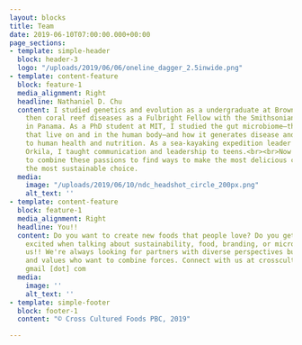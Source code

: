 ```yaml
---
layout: blocks
title: Team
date: 2019-06-10T07:00:00.000+00:00
page_sections:
- template: simple-header
  block: header-3
  logo: "/uploads/2019/06/06/oneline_dagger_2.5inwide.png"
- template: content-feature
  block: feature-1
  media_alignment: Right
  headline: Nathaniel D. Chu
  content: I studied genetics and evolution as a undergraduate at Brown University
    then coral reef diseases as a Fulbright Fellow with the Smithsonian Institution
    in Panama. As a PhD student at MIT, I studied the gut microbiome—the bacteria
    that live on and in the human body—and how it generates disease and contributes
    to human health and nutrition. As a sea-kayaking expedition leader with YMCA Camp
    Orkila, I taught communication and leadership to teens.<br><br>Now I am thrilled
    to combine these passions to find ways to make the most delicious choice also
    the most sustainable choice.
  media:
    image: "/uploads/2019/06/10/ndc_headshot_circle_200px.png"
    alt_text: ''
- template: content-feature
  block: feature-1
  media_alignment: Right
  headline: You!!
  content: Do you want to create new foods that people love? Do you get indecently
    excited when talking about sustainability, food, branding, or microbiology? Join
    us!! We're always looking for partners with diverse perspectives but shared missions
    and values who want to combine forces. Connect with us at crossculturedfoods [at]
    gmail [dot] com
  media:
    image: ''
    alt_text: ''
- template: simple-footer
  block: footer-1
  content: "© Cross Cultured Foods PBC, 2019"

---
```

